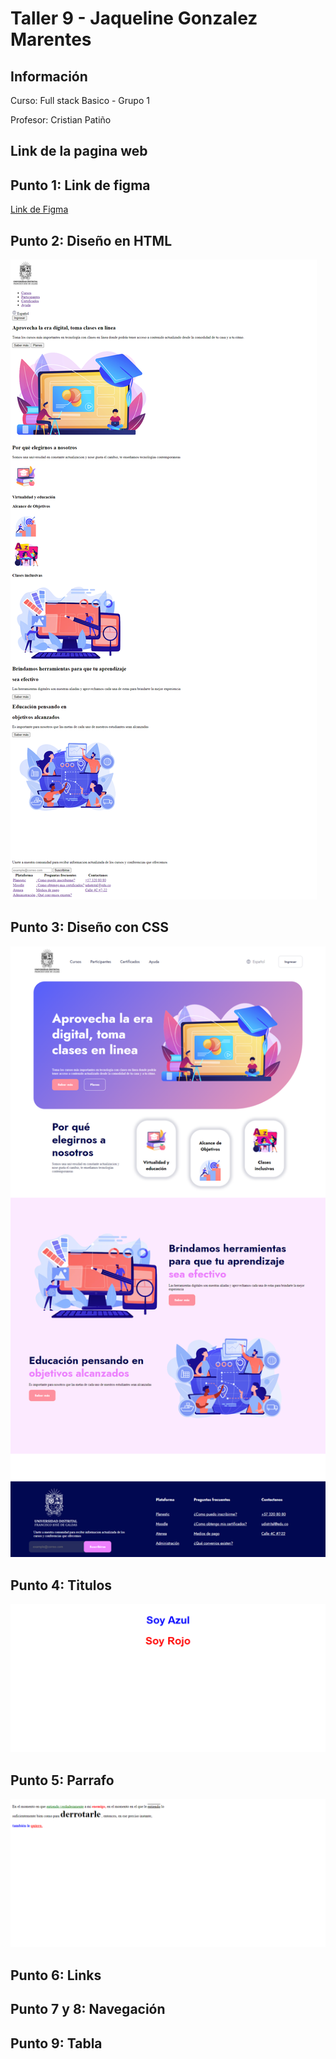 <h1>Taller 9 - Jaqueline Gonzalez Marentes</h1>

<h2>Información</h2>
<p>Curso: Full stack Basico - Grupo 1</p>
<p>Profesor: Cristian Patiño</p>

<h2>Link de la pagina web</h2>


<h2>Punto 1: Link de figma</h2>
<a href="https://www.figma.com/file/53ngPzQGTVxwFsKTA5vbqd/Jaqueline-gonzalez?type=design&node-id=0%3A1&mode=design&t=XdXKvwfWsTDqNl77-1">Link de Figma</a>

<h2>Punto 2: Diseño en HTML</h2>
<img src="./public/Images/punto-2.png" alt="punto 2">


<h2>Punto 3: Diseño con CSS</h2>
<img src="./public/Images/punto-3.png" alt="punto 2">

<h2>Punto 4: Titulos </h2>
<img src="./public/Images/punto-4.png" alt="punto 4">

<h2>Punto 5: Parrafo</h2>
<img src="./public/Images/punto-5.png" alt="punto 5">

<h2>Punto 6: Links</h2>

<h2>Punto 7 y 8: Navegación</h2>

<h2>Punto 9: Tabla</h2>